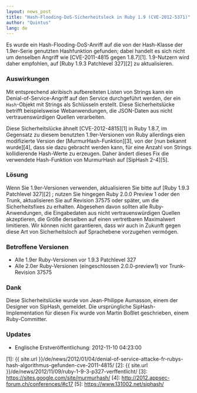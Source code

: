 ```yaml
---
layout: news_post
title: "Hash-Flooding-DoS-Sicherheitsleck in Ruby 1.9 (CVE-2012-5371)"
author: "Quintus"
lang: de
---
```


Es wurde ein Hash-Flooding-DoS-Anriff auf die von der Hash-Klasse der
1.9er-Serie genutzten Hashfunktion gefunden; dabei handelt es sich nicht
um denselben Angriff wie [CVE-2011-4815 gegen 1.8.7][1]. 1.9-Nutzern
wird daher empfohlen, auf [Ruby 1.9.3 Patchlevel 327][2] zu
aktualisieren.

### Auswirkungen

Mit entsprechend akribisch aufbereiteten Listen von Strings kann ein
Denial-of-Service-Angriff auf den Service durchgeführt werden, der ein
`Hash`-Objekt mit Strings als Schlüsseln erstellt. Diese
Sicherheitslücke betrifft beispielsweise Webanwendungen, die JSON-Daten
aus nicht vertrauenswürdigen Quellen verarbeiten.

Diese Sicherheitslücke ähnelt [CVE-2012-4815][1] in Ruby 1.8.7, im
Gegensatz zu diesem benutzten 1.9er-Versionen von Ruby allerdings eien
modifizierte Version der [MurmurHash-Funktion][3], von der [nun bekannt
wurde][4], dass sie dazu gebracht werden kann, für eine Anzahl von
Strings kollidierende Hash-Werte zu erzeugen. Daher ändert dieses Fix
die verwendete Hash-Funktion von MurmurHash auf [SipHash 2-4][5].

### Lösung

Wenn Sie 1.9er-Versionen verwenden, aktualisieren Sie bitte auf [Ruby
1.9.3 Patchlevel 327][2] ; nutzen Sie hingegen Ruby 2.0.0 Preview 1 oder
den Trunk, aktualisieren Sie auf Revision 37575 oder später, um die
Sicherheitsfixes zu erhalten. Abgesehen davon sollten alle
Ruby-Anwendungen, die Eingabedaten aus nicht vertrauenswürdigen Quellen
akzeptieren, die Größe derselben auf einen vertretbaren Maximalwert
limitieren. Wir können nicht garantieren, dass wir auch in Zukunft gegen
diese Art von Sicherheitsloch auf Sprachebene vorzugehen vermögen.

### Betroffene Versionen

* Alle 1.9er Ruby-Versionen vor 1.9.3 Patchlevel 327
* Alle 2.0er Ruby-Versionen (eingeschlossen 2.0.0-preview1) vor
  Trunk-Revision 37575

### Dank

Diese Sicherheitslücke wurde von Jean-Philippe Aumasson, einem der
Designer von SipHash, gemeldet. Die ursprüngliche SipHash-Implementation
für diesen Fix wurde von Martin Boßlet geschrieben, einem
Ruby-Committer.

### Updates

* Englische Erstveröffentlichung: 2012-11-10 04:23:00



[1]: {{ site.url }}/de/news/2012/01/04/denial-of-service-attacke-fr-rubys-hash-algorithmus-gefunden-cve-2011-4815/
[2]: {{ site.url }}/de/news/2012/11/09/ruby-1-9-3-p327-verffentlicht/
[3]: https://sites.google.com/site/murmurhash/
[4]: http://2012.appsec-forum.ch/conferences/#c17
[5]: https://www.131002.net/siphash/
